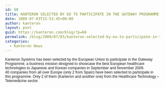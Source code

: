 ```yaml
---
id: 68
title: KANTERON SELECTED BY EU TO PARTICIPATE IN THE GATEWAY PROGRAMME
date: 2009-07-03T15:53:45+00:00
author: kanteron
layout: post
guid: https://kanteron.com/blog/?p=68
permalink: /blog/2009/07/03/kanteron-selected-by-eu-to-participate-in-the-gateway-programme/
categories:
  - Kanteron News
---
```

<p style="font: normal normal normal 12px/normal Helvetica;margin: 0px">
  Kanteron Systems has been selected by the European Union to participate in the Gateway Programme, a business mission designed to showcase the best European healthcare technologies to Japanese and Korean companies in September and November 2009.
</p>

<p style="font: normal normal normal 12px/normal Helvetica;margin: 0px">
  40 companies from all over Europe (only 2 from Spain) have been selected to participate in this programme. Only 2 of them (Kanteron and another one) from the Healthcare Technology – Telemedicine sector.
</p>